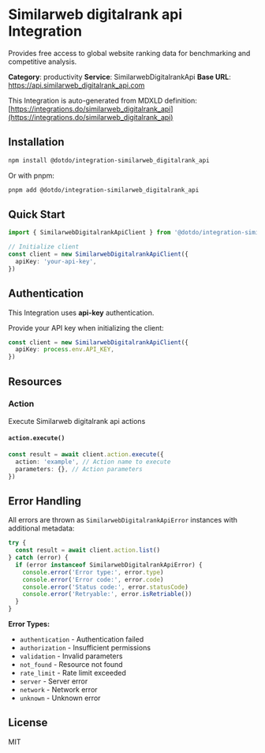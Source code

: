 # Similarweb digitalrank api Integration

Provides free access to global website ranking data for benchmarking and competitive analysis.

**Category**: productivity
**Service**: SimilarwebDigitalrankApi
**Base URL**: https://api.similarweb_digitalrank_api.com

This Integration is auto-generated from MDXLD definition: [https://integrations.do/similarweb_digitalrank_api](https://integrations.do/similarweb_digitalrank_api)

## Installation

```bash
npm install @dotdo/integration-similarweb_digitalrank_api
```

Or with pnpm:

```bash
pnpm add @dotdo/integration-similarweb_digitalrank_api
```

## Quick Start

```typescript
import { SimilarwebDigitalrankApiClient } from '@dotdo/integration-similarweb_digitalrank_api'

// Initialize client
const client = new SimilarwebDigitalrankApiClient({
  apiKey: 'your-api-key',
})
```

## Authentication

This Integration uses **api-key** authentication.

Provide your API key when initializing the client:

```typescript
const client = new SimilarwebDigitalrankApiClient({
  apiKey: process.env.API_KEY,
})
```

## Resources

### Action

Execute Similarweb digitalrank api actions

#### `action.execute()`

```typescript
const result = await client.action.execute({
  action: 'example', // Action name to execute
  parameters: {}, // Action parameters
})
```

## Error Handling

All errors are thrown as `SimilarwebDigitalrankApiError` instances with additional metadata:

```typescript
try {
  const result = await client.action.list()
} catch (error) {
  if (error instanceof SimilarwebDigitalrankApiError) {
    console.error('Error type:', error.type)
    console.error('Error code:', error.code)
    console.error('Status code:', error.statusCode)
    console.error('Retryable:', error.isRetriable())
  }
}
```

**Error Types:**

- `authentication` - Authentication failed
- `authorization` - Insufficient permissions
- `validation` - Invalid parameters
- `not_found` - Resource not found
- `rate_limit` - Rate limit exceeded
- `server` - Server error
- `network` - Network error
- `unknown` - Unknown error

## License

MIT
